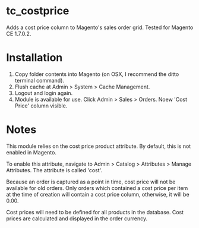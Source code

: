 tc_costprice
============

Adds a cost price column to Magento's sales order grid. Tested for Magento CE 1.7.0.2.

Installation
============

1. Copy folder contents into Magento (on OSX, I recommend the ditto terminal command).
2. Flush cache at Admin > System > Cache Management.
3. Logout and login again.
4. Module is available for use. Click Admin > Sales > Orders. Noew 'Cost Price' column visible.

Notes
=====

This module relies on the cost price product attribute. By default, this is not enabled in Magento.

To enable this attribute, navigate to Admin > Catalog > Attributes > Manage Attributes. The attribute is called 'cost'.

Because an order is captured as a point in time, cost price will not be available for old orders. Only orders which contained a cost price per item at the time of creation will contain a cost price column, otherwise, it will be 0.00.

Cost prices will need to be defined for all products in the database. Cost prices are calculated and displayed in the order currency.

